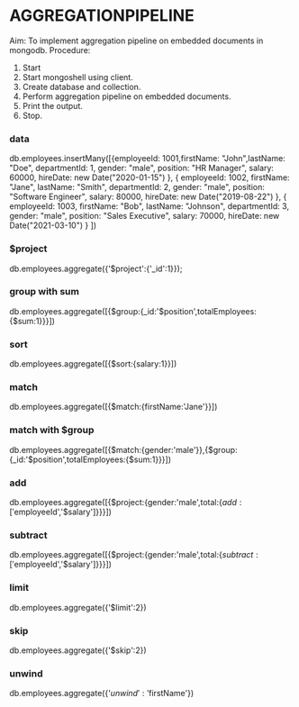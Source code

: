  # AGGREGATIONPIPELINE
 Aim:
 To implement aggregation pipeline on embedded documents in mongodb.
 Procedure:
 1. Start
 2. Start mongoshell using client.
 3. Create database and collection.
 4. Perform aggregation pipeline on embedded documents.
 5. Print the output.
 6. Stop.

### data
db.employees.insertMany([{employeeId: 1001,firstName: "John",lastName: "Doe",
        departmentId: 1,
        gender: "male",
        position: "HR Manager",
        salary: 60000,
        hireDate: new Date("2020-01-15")
    },
    {
        employeeId: 1002,
        firstName: "Jane",
        lastName: "Smith",
        departmentId: 2,
        gender: "male",
        position: "Software Engineer",
        salary: 80000,
        hireDate: new Date("2019-08-22")
    },
    {
        employeeId: 1003,
        firstName: "Bob",
        lastName: "Johnson",
        departmentId: 3,
        gender: "male",
        position: "Sales Executive",
        salary: 70000,
        hireDate: new Date("2021-03-10")
    }
])
### $project
db.employees.aggregate({'$project':{'_id':1}});
### group with sum
db.employees.aggregate([{$group:{_id:'$position',totalEmployees:{$sum:1}}}])
### sort
db.employees.aggregate([{$sort:{salary:1}}])
### match
db.employees.aggregate([{$match:{firstName:'Jane'}}])
### match with $group
db.employees.aggregate([{$match:{gender:'male'}},{$group:{_id:'$position',totalEmployees:{$sum:1}}}])
### add
db.employees.aggregate([{$project:{gender:'male',total:{$add:['$employeeId','$salary']}}}])
### subtract
db.employees.aggregate([{$project:{gender:'male',total:{$subtract:['$employeeId','$salary']}}}])
### limit
db.employees.aggregate({'$limit':2})
### skip
db.employees.aggregate({'$skip':2})
### unwind
db.employees.aggregate({'$unwind':'$firstName'})